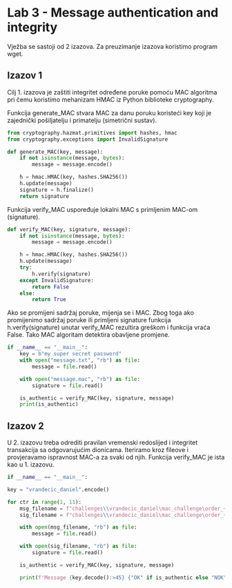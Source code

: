 # Lab 3 - Message authentication and integrity

Vježba se sastoji od 2 izazova. Za preuzimanje izazova koristimo program wget.

## Izazov 1

Cilj 1. izazova je zaštiti integritet određene poruke pomoću MAC algoritma pri čemu koristimo mehanizam HMAC iz Python biblioteke cryptography.

Funkcija generate_MAC stvara MAC za danu poruku koristeći key koji je zajednički pošiljatelju i primatelju (simetrični sustav).

```python
from cryptography.hazmat.primitives import hashes, hmac
from cryptography.exceptions import InvalidSignature

def generate_MAC(key, message):
    if not isinstance(message, bytes):
        message = message.encode()

    h = hmac.HMAC(key, hashes.SHA256())
    h.update(message)
    signature = h.finalize()
    return signature
```

Funkcija verify_MAC uspoređuje lokalni MAC s primljenim MAC-om (signature).

```python
def verify_MAC(key, signature, message):
    if not isinstance(message, bytes):
        message = message.encode()

    h = hmac.HMAC(key, hashes.SHA256())
    h.update(message)
    try:
        h.verify(signature)
    except InvalidSignature:
        return False
    else:
        return True
```

Ako se promijeni sadržaj poruke, mijenja se i MAC.
Zbog toga ako promijenimo sadržaj poruke ili primljeni signature funkcija h.verify(signature) unutar verify_MAC rezultira greškom i funkcija vraća False. Tako MAC algoritam detektira obavljene promjene.

```python
if __name__ == "__main__":
    key = b"my super secret password"
    with open("message.txt", "rb") as file:
        message = file.read()

	with open("message.mac", "rb") as file:
	    signature = file.read()

    is_authentic = verify_MAC(key, signature, message)
    print(is_authentic)
```

## Izazov 2

U 2. izazovu treba odrediti pravilan vremenski redoslijed i integritet transakcija sa odgovarujućim dionicama.
Iteriramo kroz fileove i provjeravamo ispravnost MAC-a za svaki od njih. Funkcija verify_MAC je ista kao u 1. izazovu.

```python
if __name__ == "__main__":

key = "vrandecic_daniel".encode()

for ctr in range(1, 11):
    msg_filename = f"challenges\\vrandecic_daniel\mac_challenge\order_{ctr}.txt"
    sig_filename = f"challenges\\vrandecic_daniel\mac_challenge\order_{ctr}.sig"

	with open(msg_filename, "rb") as file:
		message = file.read()

	with open(sig_filename, "rb") as file:
		signature = file.read()

	is_authentic = verify_MAC(key, signature, message)

	print(f'Message {key.decode():>45} {"OK" if is_authentic else "NOK":<6}')
```
